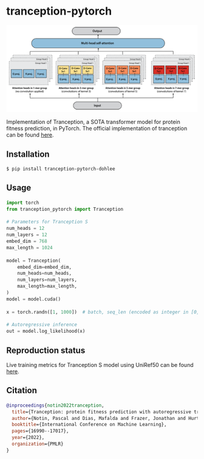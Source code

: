# tranception-pytorch

![mode](img/banner.png)

Implementation of Tranception, a SOTA transformer model for protein fitness prediction, in PyTorch. The official implementation of tranception can be found [here](https://github.com/OATML-Markslab/Tranception).

## Installation

```bash
$ pip install tranception-pytorch-dohlee
```

## Usage

```python
import torch
from tranception_pytorch import Tranception

# Parameters for Tranception S
num_heads = 12
num_layers = 12
embed_dim = 768
max_length = 1024

model = Tranception(
    embed_dim=embed_dim,
    num_heads=num_heads,
    num_layers=num_layers,
    max_length=max_length,
)
model = model.cuda()

x = torch.randn([1, 1000])  # batch, seq_len (encoded as integer in [0, 21], 21 for [MASK])

# Autoregressive inference
out = model.log_likelihood(x)
```

## Reproduction status

Live training metrics for Tranception S model using UniRef50 can be found [here](https://wandb.ai/dohlee/tranception-pytorch/reports/Tranception-training--VmlldzozODIyODI0).

## Citation
```bibtex
@inproceedings{notin2022tranception,
  title={Tranception: protein fitness prediction with autoregressive transformers and inference-time retrieval},
  author={Notin, Pascal and Dias, Mafalda and Frazer, Jonathan and Hurtado, Javier Marchena and Gomez, Aidan N and Marks, Debora and Gal, Yarin},
  booktitle={International Conference on Machine Learning},
  pages={16990--17017},
  year={2022},
  organization={PMLR}
}
```
